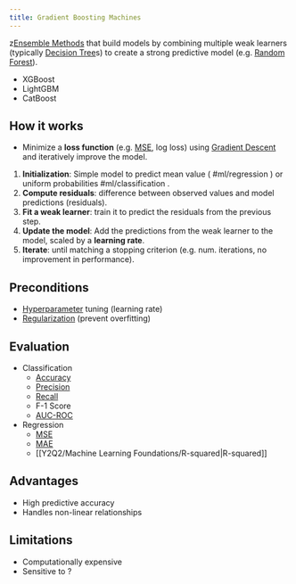 ```yaml
---
title: Gradient Boosting Machines
---
```


 z[Ensemble Methods](/machine-learning-foundations/ensemble-methods) that build models by combining multiple weak learners (typically [Decision Tree](/machine-learning-foundations/decision-tree)s) to create a strong predictive model (e.g. [Random Forest](/machine-learning-foundations/random-forest)).
- XGBoost
- LightGBM
- CatBoost

## How it works
- Minimize a **loss function** (e.g. [MSE](/machine-learning-foundations/mean-squared-error), log loss) using [Gradient Descent](/machine-learning-foundations/gradient-descent) and iteratively improve the model.
1. **Initialization**: Simple model to predict mean value ( #ml/regression ) or uniform probabilities #ml/classification .
2. **Compute residuals**: difference between observed values and model predictions (residuals).
3. **Fit a weak learner**: train it to predict the residuals from the previous step.
4. **Update the model**: Add the predictions from the weak learner to the model, scaled by a **learning rate**.
5. **Iterate**: until matching a stopping criterion (e.g. num. iterations, no improvement in performance).
## Preconditions
- [Hyperparameter](/machine-learning-foundations/parameters-and-hyperparameters) tuning (learning rate)
- [Regularization](/machine-learning-foundations/regularization) (prevent overfitting)
## Evaluation
- Classification
	- [Accuracy](/machine-learning-foundations/accuracy)
	- [Precision](/machine-learning-foundations/precision)
	- [Recall](/machine-learning-foundations/recall)
	- F-1 Score
	- [AUC-ROC](/machine-learning-foundations/auc-roc)
- Regression
	- [MSE](/machine-learning-foundations/mean-squared-error)
	- [MAE](/machine-learning-foundations/mean-absolute-error)
	- [[Y2Q2/Machine Learning Foundations/R-squared|R-squared]]
## Advantages
- High predictive accuracy
- Handles non-linear relationships
## Limitations
- Computationally expensive
- Sensitive to ?